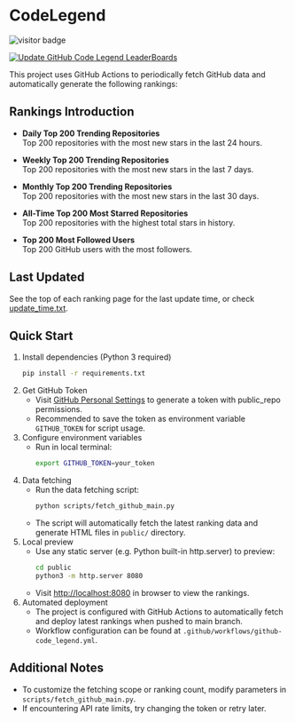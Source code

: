 # CodeLegend
![visitor badge](https://visitor-badge.laobi.icu/badge?page_id=Mohistack.CodeLegend)

[![Update GitHub Code Legend LeaderBoards](https://github.com/Mohistack/CodeLegend/actions/workflows/github-code_legend.yml/badge.svg)](https://github.com/Mohistack/CodeLegend/actions/workflows/github-code_legend.yml)

This project uses GitHub Actions to periodically fetch GitHub data and automatically generate the following rankings:

## Rankings Introduction

- **Daily Top 200 Trending Repositories**  
  Top 200 repositories with the most new stars in the last 24 hours.  

- **Weekly Top 200 Trending Repositories**  
  Top 200 repositories with the most new stars in the last 7 days.  

- **Monthly Top 200 Trending Repositories**  
  Top 200 repositories with the most new stars in the last 30 days.  

- **All-Time Top 200 Most Starred Repositories**  
  Top 200 repositories with the highest total stars in history.  

- **Top 200 Most Followed Users**  
  Top 200 GitHub users with the most followers.  

## Last Updated

See the top of each ranking page for the last update time, or check [update_time.txt](data/update_time.txt).

## Quick Start

1. Install dependencies (Python 3 required)  
   ```bash
   pip install -r requirements.txt
   ```
2. Get GitHub Token  
   - Visit [GitHub Personal Settings](https://github.com/settings/tokens) to generate a token with public_repo permissions.
   - Recommended to save the token as environment variable `GITHUB_TOKEN` for script usage.
3. Configure environment variables  
   - Run in local terminal:
     ```bash
     export GITHUB_TOKEN=your_token
     ```
4. Data fetching  
   - Run the data fetching script:
     ```bash
     python scripts/fetch_github_main.py
     ```
   - The script will automatically fetch the latest ranking data and generate HTML files in `public/` directory.
5. Local preview  
   - Use any static server (e.g. Python built-in http.server) to preview:
     ```bash
     cd public
     python3 -m http.server 8080
     ```
   - Visit [http://localhost:8080](http://localhost:8080) in browser to view the rankings.
6. Automated deployment  
   - The project is configured with GitHub Actions to automatically fetch and deploy latest rankings when pushed to main branch.
   - Workflow configuration can be found at `.github/workflows/github-code_legend.yml`.

## Additional Notes

- To customize the fetching scope or ranking count, modify parameters in `scripts/fetch_github_main.py`.
- If encountering API rate limits, try changing the token or retry later.